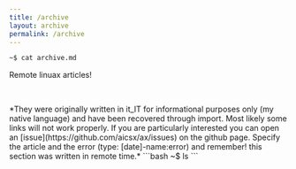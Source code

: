 ```yaml
---
title: /archive
layout: archive
permalink: /archive
---
```

```bash
~$ cat archive.md
```
Remote linuax articles! 
<p>&nbsp;</p>
*They were originally written in it_IT for informational purposes only (my native language) and have been recovered through import. Most likely some links will not work properly. If you are particularly interested you can open an [issue](https://github.com/aicsx/ax/issues) on the github page. Specify the article and the error (type: [date]-name:error) and remember! this section was written in remote time.*
```bash
~$ ls
```
